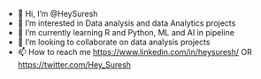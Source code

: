 - 👋 Hi, I’m @HeySuresh
- 👀 I’m interested in Data analysis and data Analytics projects
- 🌱 I’m currently learning R and Python, ML and AI in pipeline
- 💞️ I’m looking to collaborate on data analysis projects
- 📫 How to reach me https://www.linkedin.com/in/heysuresh/   OR   https://twitter.com/Hey_Suresh

<!---
HeySuresh/HeySuresh is a ✨ special ✨ repository because its `README.md` (this file) appears on your GitHub profile.
You can click the Preview link to take a look at your changes.
--->
